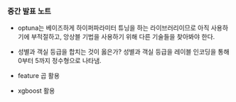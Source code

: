 ### 중간 발표 노트

-   optuna는 베이즈하게 하이퍼파라미터 튜닝을 하는 라이브러리이므로 아직 사용하기에 부적절하고, 앙상블 기법을 사용하기 위해 다른 기술들을 찾아봐야 한다.

-   성별과 객실 등급을 합치는 것이 옳은가? 성별과 객실 등급을 레이블 인코딩을 통해 0부터 5까지 정수형으로 나타냄.

-   feature 곱 활용

-   xgboost 활용
